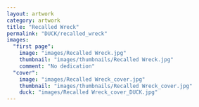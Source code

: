 ```yaml
---
layout: artwork
category: artwork
title: "Recalled Wreck"
permalink: "DUCK/recalled_wreck"
images:
  "first page":
    image: "images/Recalled Wreck.jpg"
    thumbnail: "images/thumbnails/Recalled Wreck.jpg"
    comment: "No dedication"
  "cover":
    image: "images/Recalled Wreck_cover.jpg"
    thumbnail: "images/thumbnails/Recalled Wreck_cover.jpg"
    duck: "images/Recalled Wreck_cover_DUCK.jpg"
---
```

